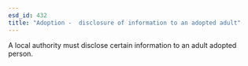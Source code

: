 ```yaml
---
esd_id: 432
title: "Adoption -  disclosure of information to an adopted adult"
---
```


A local authority must disclose certain information to an adult adopted person.

